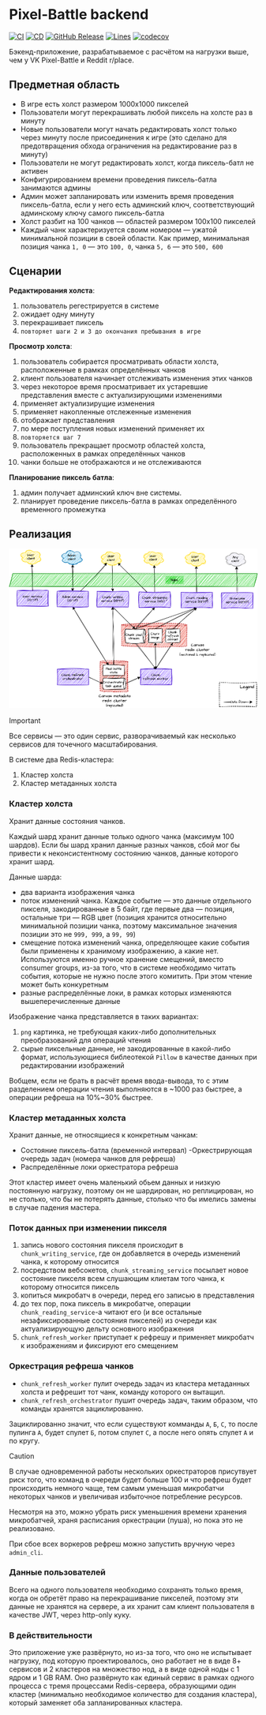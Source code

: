 # Pixel-Battle backend
[![CI](https://github.com/emptybutton/Pixel-battle-backend/actions/workflows/ci.yml/badge.svg)](https://github.com/emptybutton/Pixel-battle-backend/actions?query=workflow%3ACI)
[![CD](https://github.com/emptybutton/Pixel-battle-backend/actions/workflows/cd.yaml/badge.svg)](https://github.com/emptybutton/Pixel-battle-backend/actions/workflows/cd.yaml)
[![GitHub Release](https://img.shields.io/github/v/release/emptybutton/Pixel-battle-backend?style=flat&logo=github&labelColor=%23282e33&color=%237c73ff)](https://github.com/emptybutton/Pixel-battle-backend/releases)
[![Lines](https://img.shields.io/endpoint?url=https%3A%2F%2Fghloc.vercel.app%2Fapi%2Femptybutton%2FPixel-battle-backend%2Fbadge%3Ffilter%3D.py&logo=python&label=lines&color=blue)](https://github.com/search?q=repo%3Aemptybutton%2FPixel-battle-backend+language%3APython+&type=code)
[![codecov](https://codecov.io/gh/emptybutton/Pixel-battle-backend/graph/badge.svg?token=VJ5A2WS1Q7)](https://codecov.io/gh/emptybutton/Pixel-battle-backend)

Бэкенд-приложение, разрабатываемое с расчётом на нагрузки выше, чем у VK Pixel-Battle и Reddit r/place.

## Предметная область
- В игре есть холст размером 1000х1000 пикселей
- Пользователи могут перекрашивать любой пиксель на холсте раз в минуту
- Новые пользователи могут начать редактировать холст только через минуту после присоединения к игре (это сделано для предотвращения обхода ограничения на редактирование раз в минуту)
- Пользователи не могут редактировать холст, когда пиксель-батл не активен
- Конфигурированием времени проведения пиксель-батла занимаются админы
- Админ может запланировать или изменить время проведения пиксель-батла, если у него есть админский ключ, соответствующий админскому ключу самого пиксель-батла
- Холст разбит на 100 чанков — областей размером 100х100 пикселей
- Каждый чанк характеризуется своим номером — ужатой минимальной позиции в своей области. Как пример, минимальная позиция чанка `1, 0` — это `100, 0`, чанка `5, 6` — это `500, 600`

## Сценарии
**Редактирования холста**:
1. пользователь регестрируется в системе
2. ожидает одну минуту
3. перекрашивает пиксель
4. `повторяет шаги 2 и 3 до окончания пребывания в игре`

**Просмотр холста**:
1. пользователь собирается просматривать области холста, расположенные в рамках определённых чанков
2. клиент пользователя начинает отслеживать изменения этих чанков
3. через некоторое время просматривает их устаревшие представления вместе с актуализирующими изменениями
4. применяет актуализирущие изменения
5. применяет накопленные отслеженные изменения
6. отображает представления
7. по мере поступления новых изменений применяет их
8. `повторяется шаг 7`
9. пользователь прекращает просмотр областей холста, расположенных в рамках определённых чанков
10. чанки больше не отображаются и не отслеживаются

**Планирование пиксель батла**:
1. админ получает админский ключ вне системы.
2. планирует проведение пиксель-батла в рамках определённого временного промежутка

## Реализация
![System design](https://raw.githubusercontent.com/emptybutton/Pixel-battle-backend/refs/heads/main/assets/system-design/image.png)

> [!IMPORTANT]
> Все сервисы — это один сервис, разворачиваемый как несколько сервисов для точечного масштабирования.

В системе два Redis-кластера:
1. Кластер холста
2. Кластер метаданных холста

### Кластер холста
Хранит данные состояния чанков.

Каждый шард хранит данные только одного чанка (максимум 100 шардов). Если бы шард хранил данные разных чанков, сбой мог бы привести к неконсистентному состоянию чанков, данные которого хранит шард.

Данные шарда:
- два варианта изображения чанка
- поток изменений чанка. Каждое событие — это данные отдельного пикселя, закодированные в 5 байт, где первые два — позиция, остальные три — RGB цвет (позиция хранится относительно минимальной позиции чанка, поэтому максимальное значения позиции это не `999, 999`, а `99, 99`)
- смещение потока изменений чанка, определяющее какие события были применены к хранимому изображению, а какие нет. Используются именно ручное хранение смещений, вместо consumer groups, из-за того, что в системе необходимо читать события, которые не нужно после этого комитить. При этом чтение может быть конкуретным
- разные распределённые локи, в рамках которых изменяются вышеперечисленные данные

Изображение чанка представляется в таких вариантах:
1. `png` картинка, не требующая каких-либо дополнительных преобразований для операций чтения
2. сырые пиксельные данные, не закодированные в какой-либо формат, использующиеся библеотекой `Pillow` в качестве данных при редактировании изображений

Вобщем, если не брать в расчёт время ввода-вывода, то с этим разделением операции чтения выполняются в \~1000 раз быстрее, а операции рефреша на 10%\~30% быстрее.


### Кластер метаданных холста
Хранит данные, не относящиеся к конкретным чанкам:
- Состояние пиксель-батла (временной интервал)
-Оркестрирующая очередь задач (номера чанков для рефреша)
- Распределённые локи оркестратора рефреша

Этот кластер имеет очень маленький обьем данных и низкую постоянную нагрузку, поэтому он не шардирован, но реплицирован, но не столько, что бы не потерять данные, столько что бы имелись замены в случае падения мастера.

### Поток данных при изменении пикселя
1. запись нового состояния пикселя происходит в `chunk_writing_service`, где он добавляется в очередь изменений чанка, к которому относится
2. посредством вебсокетов, `chunk_streaming_service` посылает новое состояние пикселя всем слушающим клиетам того чанка, к которому относится пиксель
3. копиться микробатч в очереди, перед его записью в представления
4. до тех пор, пока пиксель в микробатче, операции `chunk_reading_service`-а читают его (и все остальные незафиксированные состояния пикселей) из очереди как актуализирующую дельту основного изображения
5. `chunk_refresh_worker` приступает к рефрешу и применяет микробатч к изображениям и фиксируют его смещением

### Оркестрация рефреша чанков
- `chunk_refresh_worker` пулит очередь задач из кластера метаданных холста и рефрешит тот чанк, команду которого он вытащил.
- `chunk_refresh_orchestrator` пушит очередь задач, таким образом, что команды хранятся зациклированно.

Зациклированно значит, что если существуют комманды `А`, `Б`, `С`, то после пулинга `A`, будет спулет `Б`, потом спулет `C`, а после него опять спулет `A` и по кругу.

> [!CAUTION]
> В случае одновременной работы нескольких оркестраторов присутвует риск того, что команд в очереди будет больше 100 и что рефреш будет происходить немного чаще, тем самым уменьшая микробатчи некоторых чанков и увеличивая избыточное потребление ресурсов.
> 
> Несмотря на это, можно убрать риск уменьшения времени хранения микробатчей, храня расписания оркестрации (пуша), но пока это не реализовано.

При сбое всех воркеров рефреш можно запустить вручную через `admin_cli`.

### Данные пользователей
Всего на одного пользователя необходимо сохранять только время, когда он обретёт право на перекрашивание пикселей, поэтому эти данные не хранятся на сервере, а их хранит сам клиент пользователя в качестве JWT, через http-only куку.

### В действительности
Это приложение уже развёрнуто, но из-за того, что оно не испытывает нагрузку, под которую проектировалось, оно работает не в виде 8+ сервисов и 2 кластеров на множество нод, а в виде одной ноды с 1 ядром и 1 GB RAM. Оно развёрнуто как единый сервис в рамках одного процесса с тремя процессами Redis-сервера, образующими один кластер (минимально необходимое количество для создания кластера), который заменяет оба запланированных кластера.
